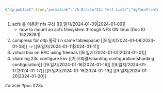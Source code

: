```yaml
---
{"dg-publish":true,"permalink":"/5.Oracle/23c Test List/","dgPassFrontmatter":true,"noteIcon":""}
---
```



1. acfs 를 이용한 nfs 구성 [[9.일지/2024-01-09\|2024-01-09]]
   - how to mount an acfs filesystem through NFS ON linux (Doc ID 1522878.1) 
2. compress for oltp 동작 (in same tablespace) [[9.일지/2024-01-08\|2024-01-08]] -> [[9.일지/2024-01-11\|2024-01-11]]
3. virtual box on RAC using freenas [[9.일지/2024-01-01\|2024-01-01]]
4. sharding 23c configure Env [[가.오라클/sharding configuration\|sharding configuration]] [[9.일지/2024-01-16\|2024-01-16]] [[9.일지/2024-01-17\|2024-01-17]] [[9.일지/2024-01-19\|2024-01-19]]
[[9.일지/2024-01-20\|2024-01-20]]

#oracle #poc #23c 